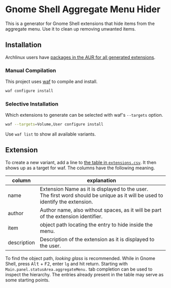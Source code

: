 # Gnome Shell Aggregate Menu Hider

This is a generator for Gnome Shell extensions that hide items from the aggregate menu. Use it to clean up removing unwanted items.

## Installation

Archlinux users have [packages in the AUR for all generated extensions](https://aur.archlinux.org/pkgbase/gnome-shell-extension-aggregatemenu-hider-git/).

### Manual Compilation

This project uses [waf](https://code.google.com/p/waf/) to compile and install.

```bash
waf configure install
```

### Selective Installation

Which extensions to generate can be selected with waf's `--targets` option.

```bash
waf --targets=Volume,User configure install
```

Use `waf list` to show all available variants.

## Extension

To create a new variant, add a line to [the table in `extensions.csv`](extensions.csv). It then shows up as a target for waf. The columns have the following meaning.

column      | explanation
------------|-------------
name        | Extension Name as it is displayed to the user.<br/>The first word should be unique as it will be used to identify the extension.
author      | Author name, also without spaces, as it will be part of the extension identifier.
item        | object path locating the entry to hide inside the menu.
description | Description of the extension as it is displayed to the user.

To find the object path, _looking glass_ is recommended. While in Gnome Shell, press <kbd>Alt</kbd> + <kbd>F2</kbd>, enter `lg` and hit return. Starting with `Main.panel.statusArea.aggregateMenu.` tab completion can be used to inspect the hierarchy. The entries already present in the table may serve as some starting points.
